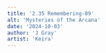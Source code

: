 ```yaml
---
title: '2.35 Remembering-09'
alt: 'Mysteries of the Arcana'
date: '2024-10-03'
author: 'J Gray'
artist: 'Keira'
---
```


